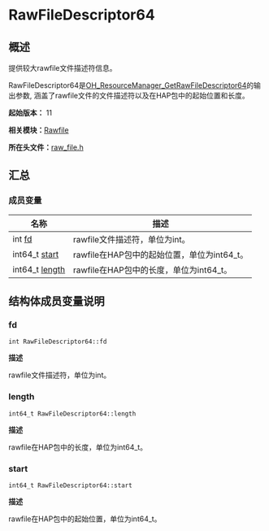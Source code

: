 # RawFileDescriptor64


## 概述

提供较大rawfile文件描述符信息。

RawFileDescriptor64是[OH_ResourceManager_GetRawFileDescriptor64](rawfile.md#oh_resourcemanager_getrawfiledescriptor64)的输出参数, 涵盖了rawfile文件的文件描述符以及在HAP包中的起始位置和长度。

**起始版本：** 11

**相关模块：**[Rawfile](rawfile.md)

**所在头文件：**[raw_file.h](raw__file_8h.md)

## 汇总


### 成员变量

| 名称 | 描述 | 
| -------- | -------- |
| int [fd](#fd) | rawfile文件描述符，单位为int。  | 
| int64_t [start](#start) | rawfile在HAP包中的起始位置，单位为int64_t。  | 
| int64_t [length](#length) | rawfile在HAP包中的长度，单位为int64_t。  | 


## 结构体成员变量说明


### fd

```
int RawFileDescriptor64::fd
```
**描述**

rawfile文件描述符，单位为int。


### length

```
int64_t RawFileDescriptor64::length
```
**描述**

rawfile在HAP包中的长度，单位为int64_t。


### start

```
int64_t RawFileDescriptor64::start
```
**描述**

rawfile在HAP包中的起始位置，单位为int64_t。